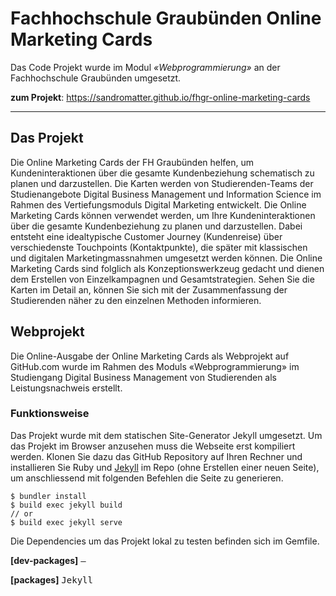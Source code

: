 # Fachhochschule Graubünden Online Marketing Cards  
Das Code Projekt wurde im Modul *«Webprogrammierung»* an der Fachhochschule Graubünden umgesetzt.   

**zum Projekt**: https://sandromatter.github.io/fhgr-online-marketing-cards

---

## Das Projekt 
Die Online Marketing Cards der FH Graubünden helfen, um Kundeninteraktionen über die gesamte Kundenbeziehung schematisch zu planen und darzustellen. Die Karten werden von Studierenden-Teams der Studienangebote Digital Business Management und Information Science im Rahmen des Vertiefungsmoduls Digital Marketing entwickelt. Die Online Marketing Cards können verwendet werden, um Ihre Kundeninteraktionen über die gesamte Kundenbeziehung zu planen und darzustellen. Dabei entsteht eine idealtypische Customer Journey (Kundenreise) über verschiedenste Touchpoints (Kontaktpunkte), die später mit klassischen und digitalen Marketingmassnahmen umgesetzt werden können. Die Online Marketing Cards sind folglich als Konzeptionswerkzeug gedacht und dienen dem Erstellen von Einzelkampagnen und Gesamtstrategien. Sehen Sie die Karten im Detail an, können Sie sich mit der Zusammenfassung der Studierenden näher zu den einzelnen Methoden informieren.

## Webprojekt
Die Online-Ausgabe der Online Marketing Cards als Webprojekt auf GitHub.com wurde im Rahmen des Moduls «Webprogrammierung» im Studiengang Digital Business Management von Studierenden als Leistungsnachweis erstellt.

### Funktionsweise
Das Projekt wurde mit dem statischen Site-Generator Jekyll umgesetzt. Um das Projekt im Browser anzusehen muss die Webseite erst kompiliert werden.
Klonen Sie dazu das GitHub Repository auf Ihren Rechner und installieren Sie Ruby und <a href="https://jekyllrb.com/" target="_blank">Jekyll</a> im Repo (ohne Erstellen einer neuen Seite), um anschliessend mit folgenden Befehlen die Seite zu generieren.

```
$ bundler install
$ build exec jekyll build
// or
$ build exec jekyll serve
```

Die Dependencies um das Projekt lokal zu testen befinden sich im Gemfile.

**[dev-packages]**
<tt>–</tt>

**[packages]**
<tt>Jekyll</tt>
